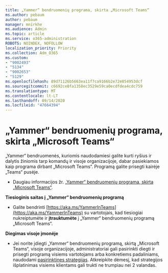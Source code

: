 ```yaml
---
title: „Yammer“ bendruomenių programa, skirta „Microsoft Teams“
ms.author: pebaum
author: pebaum
manager: mnirkhe
ms.audience: Admin
ms.topic: article
ms.service: o365-administration
ROBOTS: NOINDEX, NOFOLLOW
localization_priority: Priority
ms.collection: Adm_O365
ms.custom:
- "9002493"
- "5134"
- "9002653"
- "5129"
ms.openlocfilehash: 89d71126b5663ea11f7ca9166b2e72e854953dcf
ms.sourcegitcommit: c6692ce0fa1358ec3529e59ca0ecdfdea4cdc759
ms.translationtype: MT
ms.contentlocale: lt-LT
ms.lasthandoff: 09/14/2020
ms.locfileid: "47664394"
---
```

# <a name="yammer-communities-app-for-microsoft-teams"></a>„Yammer“ bendruomenių programa, skirta „Microsoft Teams“

„Yammer“ bendruomenės, kuriomis naudodamiesi galite kurti ryšius ir dalytis žiniomis tarp komandų ir visoje organizacijoje, dabar pasiekiamos kaip programa dirbant „Microsoft Teams“. Programą galite prisegti kairėje „Teams“ pusėje. 

- Daugiau informacijos žr. [„Yammer“ bendruomenių programa, skirta „Microsoft Teams“](https://go.microsoft.com/fwlink/?linkid=2127757&clcid=0x409).

**Tiesioginis saitas į „Yammer“ bendruomenių programą**

- Galite bendrinti [https://aka.ms/YammerInTeams](https://aka.ms/YammerInTeams) su vartotojais, kad tiesiogiai nukreiptumėte ir **įtrauktumėte** į „Yammer“ bendruomenių programą „Microsoft Teams“.

**Diegimas visoje įmonėje**

- Jei norite įdiegti „Yammer“ bendruomenių programą, skirtą „Microsoft Teams“, visoje organizacijoje, administratoriai gali pasirinkti diegti ir prisegti programą visiems vartotojams arba konkretiems padaliniams, naudodami [pasirinktines strategijas](https://docs.microsoft.com/microsoftteams/manage-apps). Atkreipkite dėmesį, kad strategijos išplatinimas visiems klientams gali trukti ne trumpiau nei 2 valandas.
